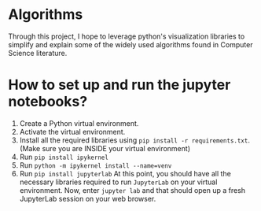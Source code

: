 # Algorithms
Through this project, I hope to leverage python's visualization libraries to simplify and explain some of the widely used algorithms found in Computer Science literature. 


# How to set up and run the jupyter notebooks?
1. Create a Python virtual environment.
2. Activate the virtual environment.
3. Install all the required libraries using `pip install -r requirements.txt`. (Make sure you are INSIDE your virtual environment)
4. Run `pip install ipykernel`
5. Run `python -m ipykernel install --name=venv`
6. Run `pip install jupyterlab`
At this point, you should have all the necessary libraries required to run `JupyterLab` on your virtual environment. Now, enter `jupyter lab` and that should open up a fresh JupyterLab session on your web browser.
